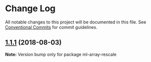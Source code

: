 # Change Log

All notable changes to this project will be documented in this file.
See [Conventional Commits](https://conventionalcommits.org) for commit guidelines.

<a name="1.1.1"></a>
## [1.1.1](https://github.com/mljs/array/compare/ml-array-rescale@1.1.0...ml-array-rescale@1.1.1) (2018-08-03)




**Note:** Version bump only for package ml-array-rescale
